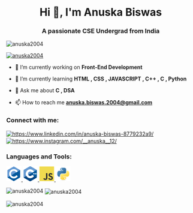 <h1 align="center">Hi 👋, I'm Anuska Biswas</h1>
<h3 align="center">A passionate CSE Undergrad from India</h3>

<p align="left"> <img src="https://komarev.com/ghpvc/?username=anuska2004&label=Profile%20views&color=0e75b6&style=flat" alt="anuska2004" /> </p>

<p align="left"> <a href="https://github.com/ryo-ma/github-profile-trophy"><img src="https://github-profile-trophy.vercel.app/?username=anuska2004" alt="anuska2004" /></a> </p>

- 🔭 I’m currently working on **Front-End Development**

- 🌱 I’m currently learning **HTML , CSS , JAVASCRIPT , C++ , C , Python**

- 💬 Ask me about **C , DSA**

- 📫 How to reach me **anuska.biswas.2004@gmail.com**

<h3 align="left">Connect with me:</h3>
<p align="left">
<a href="https://linkedin.com/in/https://www.linkedin.com/in/anuska-biswas-8779232a9/" target="blank"><img align="center" src="https://raw.githubusercontent.com/rahuldkjain/github-profile-readme-generator/master/src/images/icons/Social/linked-in-alt.svg" alt="https://www.linkedin.com/in/anuska-biswas-8779232a9/" height="30" width="40" /></a>
<a href="https://instagram.com/https://www.instagram.com/__anuska__12/" target="blank"><img align="center" src="https://raw.githubusercontent.com/rahuldkjain/github-profile-readme-generator/master/src/images/icons/Social/instagram.svg" alt="https://www.instagram.com/__anuska__12/" height="30" width="40" /></a>
</p>

<h3 align="left">Languages and Tools:</h3>
<p align="left"> <a href="https://www.cprogramming.com/" target="_blank" rel="noreferrer"> <img src="https://raw.githubusercontent.com/devicons/devicon/master/icons/c/c-original.svg" alt="c" width="40" height="40"/> </a> <a href="https://www.w3schools.com/cpp/" target="_blank" rel="noreferrer"> <img src="https://raw.githubusercontent.com/devicons/devicon/master/icons/cplusplus/cplusplus-original.svg" alt="cplusplus" width="40" height="40"/> </a> <a href="https://developer.mozilla.org/en-US/docs/Web/JavaScript" target="_blank" rel="noreferrer"> <img src="https://raw.githubusercontent.com/devicons/devicon/master/icons/javascript/javascript-original.svg" alt="javascript" width="40" height="40"/> </a> <a href="https://www.python.org" target="_blank" rel="noreferrer"> <img src="https://raw.githubusercontent.com/devicons/devicon/master/icons/python/python-original.svg" alt="python" width="40" height="40"/> </a> </p>

<p><img align="left" src="https://github-readme-stats.vercel.app/api/top-langs?username=anuska2004&show_icons=true&locale=en&layout=compact" alt="anuska2004" /></p>

<p>&nbsp;<img align="center" src="https://github-readme-stats.vercel.app/api?username=anuska2004&show_icons=true&locale=en" alt="anuska2004" /></p>

<p><img align="center" src="https://github-readme-streak-stats.herokuapp.com/?user=anuska2004&" alt="anuska2004" /></p>
